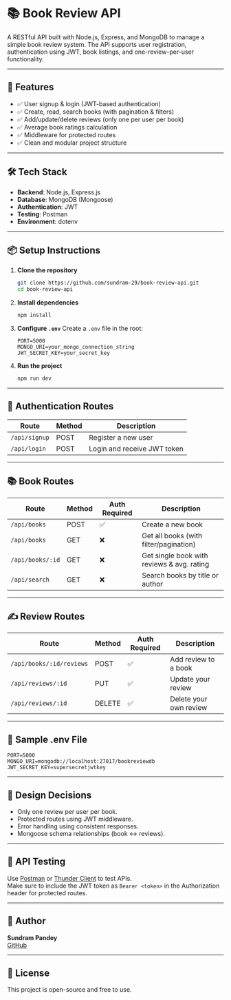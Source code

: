 # 📚 Book Review API

A RESTful API built with Node.js, Express, and MongoDB to manage a simple book review system. The API supports user registration, authentication using JWT, book listings, and one-review-per-user functionality.

---

## 🚀 Features

- ✅ User signup & login (JWT-based authentication)
- ✅ Create, read, search books (with pagination & filters)
- ✅ Add/update/delete reviews (only one per user per book)
- ✅ Average book ratings calculation
- ✅ Middleware for protected routes
- ✅ Clean and modular project structure

---

## 🛠️ Tech Stack

- **Backend**: Node.js, Express.js
- **Database**: MongoDB (Mongoose)
- **Authentication**: JWT
- **Testing**: Postman
- **Environment**: dotenv

---

## 📦 Setup Instructions

1. **Clone the repository**
   ```bash
   git clone https://github.com/sundram-29/book-review-api.git
   cd book-review-api
   ```

2. **Install dependencies**
   ```bash
   npm install
   ```

3. **Configure `.env`**
   Create a `.env` file in the root:
   ```env
   PORT=5000
   MONGO_URI=your_mongo_connection_string
   JWT_SECRET_KEY=your_secret_key
   ```

4. **Run the project**
   ```bash
   npm run dev
   ```

---

## 🔐 Authentication Routes

| Route         | Method | Description                |
|---------------|--------|----------------------------|
| `/api/signup` | POST   | Register a new user        |
| `/api/login`  | POST   | Login and receive JWT token|

---

## 📚 Book Routes

| Route             | Method | Auth Required | Description                                  |
|------------------|--------|----------------|----------------------------------------------|
| `/api/books`     | POST   | ✅              | Create a new book                            |
| `/api/books`     | GET    | ❌              | Get all books (with filter/pagination)       |
| `/api/books/:id` | GET    | ❌              | Get single book with reviews & avg. rating   |
| `/api/search`    | GET    | ❌              | Search books by title or author              |

---

## ✍️ Review Routes

| Route                          | Method | Auth Required | Description                 |
|--------------------------------|--------|----------------|-----------------------------|
| `/api/books/:id/reviews`      | POST   | ✅              | Add review to a book        |
| `/api/reviews/:id`            | PUT    | ✅              | Update your review          |
| `/api/reviews/:id`            | DELETE | ✅              | Delete your own review      |

---

## 💾 Sample .env File

```env
PORT=5000
MONGO_URI=mongodb://localhost:27017/bookreviewdb
JWT_SECRET_KEY=supersecretjwtkey
```

---

## 🔄 Design Decisions

- Only one review per user per book.
- Protected routes using JWT middleware.
- Error handling using consistent responses.
- Mongoose schema relationships (book <-> reviews).

---

## 🧪 API Testing

Use [Postman](https://www.postman.com/) or [Thunder Client](https://www.thunderclient.com/) to test APIs.  
Make sure to include the JWT token as `Bearer <token>` in the Authorization header for protected routes.

---

## 👤 Author

**Sundram Pandey**  
[GitHub](https://github.com/sundram-29)

---

## 📎 License

This project is open-source and free to use.
